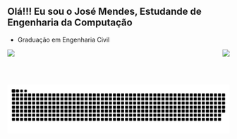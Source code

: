 ## Olá!!! Eu sou o José Mendes, Estudande de Engenharia da Computação
- Graduação em Engenharia Civil

<div>
  
  <img  height="180em" src="https://github-readme-stats.vercel.app/api?username=jose-msousa&show_icons=true&theme=gotham&include_all_commits=true&count_private=true"/>
  <img align="right" height="80em" src="https://github-readme-stats.vercel.app/api/top-langs/?username=jose-msousa&layout=compact&langs_count=16&theme=gotham"/>
</div>

![Snake animation](https://github.com/jose-msousa/jose-msousa/blob/output/github-contribution-grid-snake.svg)
